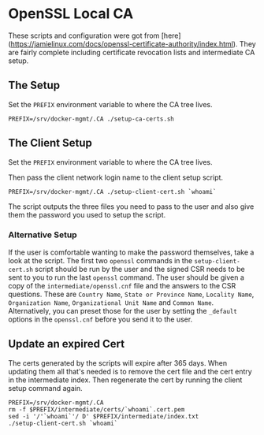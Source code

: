 # OpenSSL Local CA

These scripts and configuration were got from [here]
(https://jamielinux.com/docs/openssl-certificate-authority/index.html).
They are fairly complete including certificate revocation lists and
intermediate CA setup.

## The Setup

Set the `PREFIX` environment variable to where the CA tree lives.

```
PREFIX=/srv/docker-mgmt/.CA ./setup-ca-certs.sh
```

## The Client Setup

Set the `PREFIX` environment variable to where the CA tree lives.

Then pass the client network login name to the client setup script.

```
PREFIX=/srv/docker-mgmt/.CA ./setup-client-cert.sh `whoami`
```

The script outputs the three files you need to pass to the user and
also give them the password you used to setup the script.

### Alternative Setup

If the user is comfortable wanting to make the password themselves,
take a look at the script. The first two `openssl` commands in the
`setup-client-cert.sh` script should be run by the user and the
signed CSR needs to be sent to you to run the last `openssl` command.
The user should be given a copy of the `intermediate/openssl.cnf`
file and the answers to the CSR questions. These are `Country Name`,
`State or Province Name`, `Locality Name`, `Organization Name`,
`Organizational Unit Name` and `Common Name`. Alternatively, you can
preset those for the user by setting the `_default` options in the
`openssl.cnf` before you send it to the user.

## Update an expired Cert

The certs generated by the scripts will expire after 365 days. When
updating them all that's needed is to remove the cert file and the
cert entry in the intermediate index. Then regenerate the cert by
running the client setup command again.

```
PREFIX=/srv/docker-mgmt/.CA
rm -f $PREFIX/intermediate/certs/`whoami`.cert.pem
sed -i '/'`whoami`'/ D' $PREFIX/intermediate/index.txt
./setup-client-cert.sh `whoami`
```
